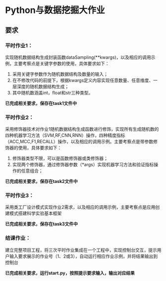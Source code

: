 # Python与数据挖掘大作业
## 要求

### 平时作业1：

实现随机数据结构生成封装函数dataSampling(**kwargs)，以及相应的调用示例，主要考察点是关键字参数的使用，具体要求如下：

1. 采用关键字参数作为随机数据结构及数量的输入；
2. 在不修改代码的前提下，根据kwargs定义内容实现任意数量、任意维度、一层深度的随机数据结构生成；
3. 其中随机数涵盖int，float和str三种类型。

**已完成相关要求，保存在task1文件中**

### 平时作业2：

采用修饰器技术对作业1随机数据结构生成函数进行修饰，实现所有生成随机数的四种机器学习方法（SVM,RF,CNN,RNN）操作，四种精度指标（ACC,MCC,F1,RECALL）操作，以及相应的调用示例。主要考察点是带参数修饰器的使用，具体要求如下：

1. 修饰器类型不限，可以是函数修饰器或类修饰器；
2. 实现两个修饰器，通过修饰器参数（*args）实现机器学习方法和验证指标操作的任意组合；

**已完成相关要求，保存在task2文件中**

### 平时作业3：

采用类工厂设计模式实现作业2需求，以及相应的调用示例，主要考察点是应用创建模式搭建科学实验基本框架

**已完成相关要求，保存在task3文件中**

### 结课作业：

建立完整项目工程，将三次平时作业集成在一个工程中，实现控制台交互，提示用户输入要求展示的作业号（1、2或3），自动运行相应作业示例，并将结果输出到控制台

**已完成相关要求，运行start.py，按照提示要求输入，输出对应结果**